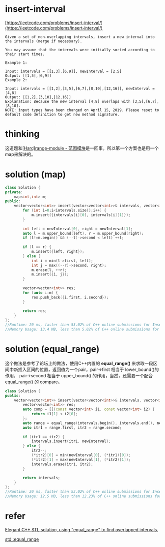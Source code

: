 # insert-interval

[https://leetcode.com/problems/insert-interval/](https://leetcode.com/problems/insert-interval/)

```
Given a set of non-overlapping intervals, insert a new interval into the intervals (merge if necessary).

You may assume that the intervals were initially sorted according to their start times.

Example 1:

Input: intervals = [[1,3],[6,9]], newInterval = [2,5]
Output: [[1,5],[6,9]]
Example 2:

Input: intervals = [[1,2],[3,5],[6,7],[8,10],[12,16]], newInterval = [4,8]
Output: [[1,2],[3,10],[12,16]]
Explanation: Because the new interval [4,8] overlaps with [3,5],[6,7],[8,10].
NOTE: input types have been changed on April 15, 2019. Please reset to default code definition to get new method signature.
```

# thinking

这道题和[[Hard]range-module - 范围模块](https://github.com/xuwenzhi/leetcode/blob/master/design/range-module.md)是一回事，所以第一个方案也是用一个map来解决的。

# solution (map)

```c++
class Solution {
private:
    map<int,int> m;
public:
    vector<vector<int>> insert(vector<vector<int>>& intervals, vector<int>& newInterval) {
        for (int i=0;i<intervals.size();i++) {
            m.insert({intervals[i][0], intervals[i][1]});
        }
        
        int left = newInterval[0], right = newInterval[1];
        auto l = m.upper_bound(left), r = m.upper_bound(right);
        if (l!=m.begin() && (--l)->second < left) ++l;
        
        if (l == r) {
            m.insert({left, right});
        } else {
            int i = min(l->first, left);
            int j = max((--r)->second, right);
            m.erase(l, ++r);
            m.insert({i, j});
        }
        
        vector<vector<int>> res;
        for (auto i:m) {
            res.push_back({i.first, i.second});
        }
        
        return res;
    }
};
//Runtime: 20 ms, faster than 53.02% of C++ online submissions for Insert Interval.
//Memory Usage: 13.4 MB, less than 5.02% of C++ online submissions for Insert Interval.
```

# solution (equal_range)

这个做法是参考了论坛上的做法，使用C++内置的 **equal_range()** 来求取一段区间中新插入区间的位置，返回值为一个pair，pair->first 相当于 lower_bound()的作用， pair->second 相当于 upper_bound() 的作用，当然，还需要一个配合 equal_range() 的 compare。

```c++
class Solution {
public:
    vector<vector<int>> insert(vector<vector<int>>& intervals, vector<int>& newInterval) {
        vector<vector<int>> res;
        auto comp = [](const vector<int> i1, const vector<int> i2) {
            return i1[1] < i2[0];
        };
        auto range = equal_range(intervals.begin(), intervals.end(), newInterval ,comp);
        auto itr1 = range.first, itr2 = range.second;
        
        if (itr1 == itr2) {
            intervals.insert(itr1, newInterval);
        } else {
            itr2--;
            (*itr2)[0] = min(newInterval[0], (*itr1)[0]);
            (*itr2)[1] = max(newInterval[1], (*itr2)[1]);
            intervals.erase(itr1, itr2);
        }
        
        return intervals;
    }
};
//Runtime: 20 ms, faster than 53.02% of C++ online submissions for Insert Interval.
//Memory Usage: 12.5 MB, less than 12.23% of C++ online submissions for Insert Interval.
```

# refer

[Elegant C++ STL solution, using "equal_range" to find overlapped intervals.
](https://leetcode.com/problems/insert-interval/discuss/21599/)

[std::equal_range](http://www.cplusplus.com/reference/algorithm/equal_range/)